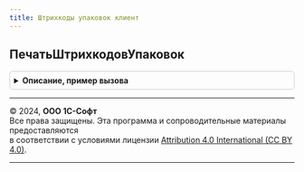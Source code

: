 ```yaml
---
title: Штрихкоды упаковок клиент
---
```



## ПечатьШтрихкодовУпаковок
<details style="margin: 1em 0; padding: 0.5em; border: 1px solid #ccc; border-radius: 6px;">

<summary style="font-weight: bold; cursor: pointer;">Описание, пример вызова</summary>

```bsl

// Выполняет действие печати (например открывает форму обработки печати этикеток и ценников, или выполняет команду печати).
//
// Параметры:
//   ОбъектыПечати - Массив           - массив структур с описанием штрихкода.
//   Форма         - ФормаКлиентскогоПриложения - форма-владелец из которой выполняется печать
//
Процедура ПечатьШтрихкодовУпаковок(ОбъектыПечати, Форма) Экспорт
```

Пример вызова
```bsl
ШтрихкодыУпаковокКлиент.ПечатьШтрихкодовУпаковок(ОбъектыПечати, Форма) 
```
</details>

---

© 2024, **ООО 1С-Софт**  
Все права защищены. Эта программа и сопроводительные материалы предоставляются  
в соответствии с условиями лицензии [Attribution 4.0 International (CC BY 4.0)](https://creativecommons.org/licenses/by/4.0/legalcode).

---
